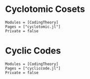 # Cyclotomic Cosets

```@autodocs
Modules = [CodingTheory]
Pages = ["cyclotomic.jl"]
Private = false
```

# Cyclic Codes

```@autodocs
Modules = [CodingTheory]
Pages = ["cycliccode.jl"]
Private = false
```
